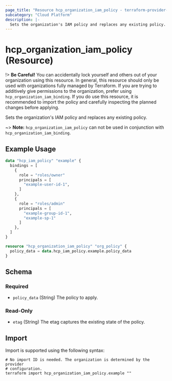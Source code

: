 ```yaml
---
page_title: "Resource hcp_organization_iam_policy - terraform-provider-hcp"
subcategory: "Cloud Platform"
description: |-
  Sets the organization's IAM policy and replaces any existing policy.
---
```


# hcp_organization_iam_policy (Resource)

!> **Be Careful!** You can accidentally lock yourself and others out of your
organization using this resource. In general, this resource should only be used
with organizations fully managed by Terraform. If you are trying to additively
give permissions to the organization, prefer using
`hcp_organization_iam_binding`. If you do use this resource, it is recommended
to import the policy and carefully inspecting the planned changes before
applying.

Sets the organization's IAM policy and replaces any existing policy.

~> **Note:** `hcp_organization_iam_policy` can not be used in conjunction with
`hcp_organization_iam_binding`.

## Example Usage

```terraform
data "hcp_iam_policy" "example" {
  bindings = [
    {
      role = "roles/owner"
      principals = [
        "example-user-id-1",
      ]
    },
    {
      role = "roles/admin"
      principals = [
        "example-group-id-1",
        "example-sp-1"
      ]
    },
  ]
}

resource "hcp_organization_iam_policy" "org_policy" {
  policy_data = data.hcp_iam_policy.example.policy_data
}
```

<!-- schema generated by tfplugindocs -->
## Schema

### Required

- `policy_data` (String) The policy to apply.

### Read-Only

- `etag` (String) The etag captures the existing state of the policy.

## Import

Import is supported using the following syntax:

```shell
# No import ID is needed. The organization is determined by the provider
# configuration.
terraform import hcp_organization_iam_policy.example ""
```
